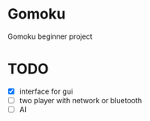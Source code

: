 # Gomoku

Gomoku beginner project

# TODO
   - [x]  interface for gui
   - [ ]  two player with network or bluetooth
   - [ ]  AI

